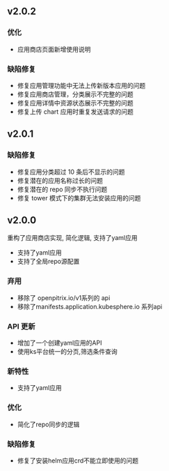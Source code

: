 <!---
Please do not delete this line of version tag
RELEASE_MARK v4.1.3 RELEASE_MARK
Please do not delete this line of version tag
-->

## v2.0.2

### 优化

- 应用商店页面新增使用说明

### 缺陷修复

- 修复应用管理功能中无法上传新版本应用的问题
- 修复应用商店管理，分类展示不完整的问题
- 修复应用详情中资源状态展示不完整的问题
- 修复上传 chart 应用时重复发送请求的问题

## v2.0.1

### 缺陷修复

- 修复应用分类超过 10 条后不显示的问题
- 修复潜在的应用名称过长的问题
- 修复潜在的 repo 同步不执行问题
- 修复 tower 模式下的集群无法安装应用的问题

<!---
Please do not delete this line of version tag
RELEASE_MARK v4.1.0 RELEASE_MARK
Please do not delete this line of version tag
-->

## v2.0.0
重构了应用商店实现, 简化逻辑, 支持了yaml应用

- 支持了yaml应用
- 支持了全局repo源配置

### 弃用
- 移除了 openpitrix.io/v1系列的 api
- 移除了manifests.application.kubesphere.io 系列api

### API 更新
- 增加了一个创建yaml应用的API
- 使用ks平台统一的分页,筛选条件查询

### 新特性
- 支持了yaml应用

### 优化
- 简化了repo同步的逻辑

### 缺陷修复
- 修复了安装helm应用crd不能立即使用的问题

